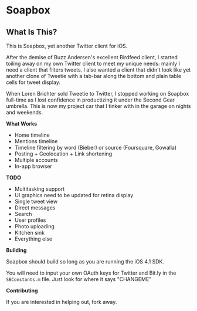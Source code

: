 # Soapbox

## What Is This?

This is Soapbox, yet another Twitter client for iOS.  

After the demise of Buzz Andersen's excellent Birdfeed client, I started toiling away on my own Twitter client to meet my unique needs: mainly I need a client that filters tweets.  I also wanted a client that didn't look like yet another clone of Tweetie with a tab-bar along the bottom and plain table cells for tweet display.

When Loren Brichter sold Tweetie to Twitter, I stopped working on Soapbox full-time as I lost confidence in productizing it under the Second Gear umbrella.  This is now my project car that I tinker with in the garage on nights and weekends.

**What Works**

* Home timeline
* Mentions timeline
* Timeline filtering by word (Bieber) or source (Foursquare, Gowalla)
* Posting + Geolocation + Link shortening
* Multiple accounts
* In-app browser

**TODO**

* Multitasking support
* UI graphics need to be updated for retina display
* Single tweet view
* Direct messages
* Search
* User profiles
* Photo uploading
* Kitchen sink
* Everything else

**Building**

Soapbox should build so long as you are running the iOS 4.1 SDK.  

You will need to input your own OAuth keys for Twitter and Bit.ly in the `SBConstants.m` file.  Just look for where it says "CHANGEME"

**Contributing**

If you are interested in helping out, fork away.